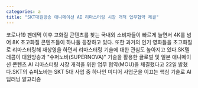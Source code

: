 ```yaml
---
categories: a
title: "SKT대원방송 애니메이션 AI 리마스터링 시장 개척 업무협약 체결"
---
```

코로나19 팬데믹 이후 고화질 콘텐츠를 찾는 국내외 소비자들이 빠르게 늘면서 4K를 넘어 8K 초고화질 콘텐츠들이 하나둘 등장하고 있다. 또한 과거의 인기 영화들을 초고화질로 리마스터링해 재상영을 하면서 리마스터링 기술에 대한 관심도 높아지고 있다.SK텔레콤이 대원방송과 "슈퍼노바(SUPERNOVA)" 기술을 활용한 글로벌 및 일본 애니메이션 콘텐츠 AI 리마스터링 시장 개척을 위한 업무 협약(MOU)을 체결했다고 22일 밝혔다.SKT의 슈퍼노바는 SKT 5대 사업 중 하나인 미디어 사업군을 이끄는 핵심 기술로 AI 딥러닝 알고리즘